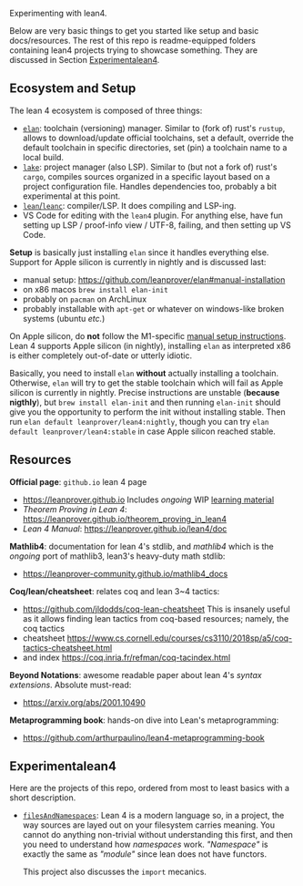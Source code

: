 Experimenting with lean4.



Below are very basic things to get you started like setup and basic docs/resources. The rest of this
repo is readme-equipped folders containing lean4 projects trying to showcase something. They are
discussed in Section [Experimentalean4](#experimentalean4).



## Ecosystem and Setup

The lean 4 ecosystem is composed of three things:
- [`elan`](https://github.com/leanprover/elan):
    toolchain (versioning) manager. Similar to (fork of) rust's `rustup`, allows to
    download/update official toolchains, set a default, override the default toolchain in specific
    directories, set (pin) a toolchain name to a local build.
- [`lake`](https://github.com/leanprover/lake):
    project manager (also LSP). Similar to (but not a fork of) rust's `cargo`, compiles
    sources organized in a specific layout based on a project configuration file. Handles
    dependencies too, probably a bit experimental at this point.
- [`lean`/`leanc`](https://github.com/leanprover/lean4):
    compiler/LSP. It does compiling and LSP-ing.
- VS Code for editing with the `lean4` plugin. For anything else, have fun setting up LSP /
  proof-info view / UTF-8, failing, and then setting up VS Code.



**Setup** is basically just installing `elan` since it handles everything else. Support for Apple
silicon is currently in nightly and is discussed last:
- manual setup:
    https://github.com/leanprover/elan#manual-installation
- on x86 macos `brew install elan-init`
- probably on `pacman` on ArchLinux
- probably installable with `apt-get` or whatever on windows-like broken systems (ubuntu *etc.*)

On Apple silicon, do **not** follow the M1-specific [manual setup
instructions](https://github.com/leanprover/elan#manual-installation). Lean 4 supports Apple silicon
(in nightly), installing `elan` as interpreted x86 is either completely out-of-date or utterly idiotic.

Basically, you need to install `elan` **without** actually installing a toolchain. Otherwise, `elan`
will try to get the stable toolchain which will fail as Apple silicon is currently in nightly.
Precise instructions are unstable (**because nigthly**), but `brew install elan-init` and then
running `elan-init` should give you the opportunity to perform the init without installing stable.
Then run `elan default leanprover/lean4:nightly`, though you can try `elan default
leanprover/lean4:stable` in case Apple silicon reached stable.



## Resources

**Official page**: `github.io` lean 4 page
- https://leanprover.github.io
Includes *ongoing* WIP [learning material](https://leanprover.github.io/documentation)
- *Theorem Proving in Lean 4*: https://leanprover.github.io/theorem_proving_in_lean4
- *Lean 4 Manual*: https://leanprover.github.io/lean4/doc



**Mathlib4**: documentation for lean 4's stdlib, and *mathlib4* which is the *ongoing* port of
mathlib3, lean3's heavy-duty math stdlib:
- https://leanprover-community.github.io/mathlib4_docs



**Coq/lean/cheatsheet**: relates coq and lean 3~4 tactics:
- https://github.com/jldodds/coq-lean-cheatsheet
This is insanely useful as it allows finding lean tactics from coq-based resources; namely, the coq
tactics
- cheatsheet https://www.cs.cornell.edu/courses/cs3110/2018sp/a5/coq-tactics-cheatsheet.html
- and index https://coq.inria.fr/refman/coq-tacindex.html



**Beyond Notations**: awesome readable paper about lean 4's *syntax extensions*. Absolute must-read:
- https://arxiv.org/abs/2001.10490


**Metaprogramming book**: hands-on dive into Lean's metaprogramming:
- https://github.com/arthurpaulino/lean4-metaprogramming-book



## Experimentalean4

Here are the projects of this repo, ordered from most to least basics with a short description.

- [`filesAndNamespaces`](./filesAndNamespaces):
    Lean 4 is a modern language so, in a project, the way sources are layed out on your filesystem
    carries meaning. You cannot do anything non-trivial without understanding this first, and then
    you need to understand how *namespaces* work. *"Namespace"* is exactly the same as *"module"*
    since lean does not have functors.

    This project also discusses the `import` mecanics.
